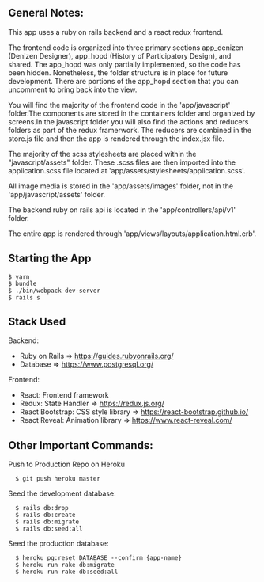 ## General Notes:
This app uses a ruby on rails backend and a react redux frontend. 

The frontend code is organized into three primary sections app_denizen (Denizen Designer), app_hopd (History of Participatory Design), and shared. The app_hopd was only partially implemented, so the code has been hidden. Nonetheless, the folder structure is in place for future development. There are portions of the app_hopd section that you can uncomment to bring back into the view. 

You will find the majority of the frontend code in the 'app/javascript' folder.The components are stored in the containers folder and organized by screens.In the javascript folder you will also find the actions and reducers folders as part of the redux framerwork. The reducers are combined in the store.js file and then the app is rendered through the index.jsx file.

The majority of the scss stylesheets are placed within the "javascript/assets" folder. These .scss files are then imported into the application.scss file located at 'app/assets/stylesheets/application.scss'. 

All image media is stored in the 'app/assets/images' folder, not in the 'app/javascript/assets' folder.

The backend ruby on rails api is located in the 'app/controllers/api/v1' folder.

The entire app is rendered through 'app/views/layouts/application.html.erb'.

## Starting the App

```
$ yarn
$ bundle
$ ./bin/webpack-dev-server
$ rails s
```

## Stack Used

Backend: 
  - Ruby on Rails => https://guides.rubyonrails.org/ 
  - Database => https://www.postgresql.org/

Frontend: 
  - React: Frontend framework
  - Redux: State Handler => https://redux.js.org/
  - React Bootstrap: CSS style library => https://react-bootstrap.github.io/
  - React Reveal: Animation library  =>  https://www.react-reveal.com/

## Other Important Commands:
Push to Production Repo on Heroku 
```
  $ git push heroku master
```
Seed the development database:
```
  $ rails db:drop
  $ rails db:create
  $ rails db:migrate
  $ rails db:seed:all
```
Seed the production database:
```
  $ heroku pg:reset DATABASE --confirm {app-name}
  $ heroku run rake db:migrate
  $ heroku run rake db:seed:all
```
